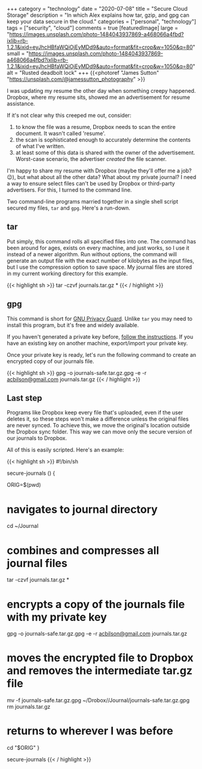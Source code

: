 +++
category = "technology"
date = "2020-07-08"
title = "Secure Cloud Storage"
description = "In which Alex explains how tar, gzip, and gpg can keep your data secure in the cloud."
categories = ["personal", "technology"]
tags = ["security", "cloud"]
comments = true
[featuredImage]
  large = "https://images.unsplash.com/photo-1484043937869-a468066a4fbd?ixlib=rb-1.2.1&ixid=eyJhcHBfaWQiOjEyMDd9&auto=format&fit=crop&w=1050&q=80"
  small = "https://images.unsplash.com/photo-1484043937869-a468066a4fbd?ixlib=rb-1.2.1&ixid=eyJhcHBfaWQiOjEyMDd9&auto=format&fit=crop&w=1050&q=80"
  alt   = "Rusted deadbolt lock"
+++
{{<photoref "James Sutton" "https://unsplash.com/@jamessutton_photography" >}}

I was updating my resume the other day when something creepy happened. Dropbox, where my resume sits, showed me an advertisement for resume assistance.

If it's not clear why this creeped me out, consider:

1. to know the file was a resume, Dropbox needs to scan the entire document. It wasn't called 'resume'.
2. the scan is sophisticated enough to accurately determine the contents of what I've written.
3. at least some of this data is shared with the owner of the advertisement. Worst-case scenario, the advertiser _created_ the file scanner.

I'm happy to share my resume with Dropbox (maybe they'll offer me a job? &#128521;), but what about all the other data? What about my private journal? I need a way to ensure select files can't be used by Dropbox or third-party advertisers. For this, I turned to the command line.

Two command-line programs married together in a single shell script secured my files, `tar` and `gpg`. Here's a run-down.

## tar

Put simply, this command rolls all specified files into one. The command has been around for ages, exists on every machine, and just works, so I use it instead of a newer algorithm. Run without options, the command will generate an output file with the exact number of kilobytes as the input files, but I use the compression option to save space. My journal files are stored in my current working directory for this example.

{{< highlight sh >}}
tar -czvf journals.tar.gz *
{{< / highlight >}}

## gpg

This command is short for [GNU Privacy Guard](https://gnupg.org). Unlike `tar` you may need to install this program, but it's free and widely available.

If you haven't generated a private key before, [follow the instructions](https://gnupg.org/gph/en/manual.html#AEN26). If you have an existing key on another machine, export/import your private key.

Once your private key is ready, let's run the following command to create an encrypted copy of our journals file.


{{< highlight sh >}}
gpg -o journals-safe.tar.gz.gpg -e -r acbilson@gmail.com journals.tar.gz
{{< / highlight >}}

## Last step

Programs like Dropbox keep every file that's uploaded, even if the user deletes it, so these steps won't make a difference unless the original files are never synced. To achieve this, we move the original's location outside the Dropbox sync folder. This way we can move only the secure version of our journals to Dropbox.

All of this is easily scripted. Here's an example:

{{< highlight sh >}}
#!/bin/sh

secure-journals () {

  ORIG=$(pwd)

  # navigates to journal directory
  cd ~/Journal

  # combines and compresses all journal files
  tar -czvf journals.tar.gz *

  # encrypts a copy of the journals file with my private key
  gpg -o journals-safe.tar.gz.gpg -e -r acbilson@gmail.com journals.tar.gz

  # moves the encrypted file to Dropbox and removes the intermediate tar.gz file
  mv -f journals-safe.tar.gz.gpg ~/Drobox//Journal/journals-safe.tar.gz.gpg
  rm journals.tar.gz

  # returns to wherever I was before
  cd "$ORIG"
}

 secure-journals
{{< / highlight >}}
